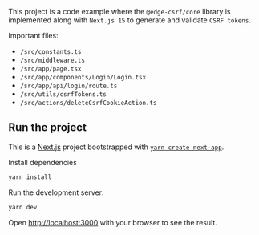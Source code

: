 This project is a code example where the `@edge-csrf/core` library is implemented along with `Next.js 15` to generate and validate `CSRF tokens`.

Important files:

- `/src/constants.ts`
- `/src/middleware.ts`
- `/src/app/page.tsx`
- `/src/app/components/Login/Login.tsx`
- `/src/app/api/login/route.ts`
- `/src/utils/csrfTokens.ts`
- `/src/actions/deleteCsrfCookieAction.ts`

## Run the project

This is a [Next.js](https://nextjs.org/) project bootstrapped with [`yarn create next-app`](https://www.npmjs.com/package/create-next-app).

Install dependencies

```bash
yarn install
```

Run the development server:

```bash
yarn dev
```

Open [http://localhost:3000](http://localhost:3000) with your browser to see the result.
